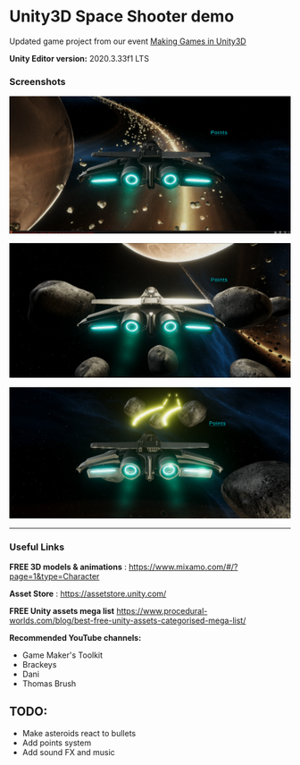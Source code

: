# Unity3D Space Shooter demo

Updated game project from our event [Making Games in Unity3D](https://gdsc.community.dev/events/details/developer-student-clubs-university-of-technology-presents-making-games-in-unity3d/)

**Unity Editor version:** 2020.3.33f1 LTS

### Screenshots

![ss1](screenshots/ss1.png)

![ss2](screenshots/ss2.png)

![ss3](screenshots/ss3.png)


---

### Useful Links

**FREE 3D models & animations** :
https://www.mixamo.com/#/?page=1&type=Character

**Asset Store** :
https://assetstore.unity.com/

**FREE Unity assets mega list**
https://www.procedural-worlds.com/blog/best-free-unity-assets-categorised-mega-list/

**Recommended YouTube channels:**
- Game Maker's Toolkit
- Brackeys
- Dani
- Thomas Brush

## TODO:
- Make asteroids react to bullets
- Add points system
- Add sound FX and music